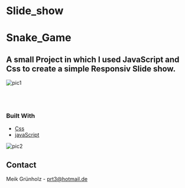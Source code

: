 # Slide_show
# Snake_Game

## A small Project in which I used JavaScript and Css to create a simple Responsiv Slide show.

![pic1](https://user-images.githubusercontent.com/57542570/154819606-91019c7c-09c6-4863-b511-c67947996ae5.png)



<br><br>


### Built With


* [Css](https://wiki.selfhtml.org/wiki/CSS)
* [javaScript](https://developer.mozilla.org/de/docs/Web/JavaScript/)

![pic2](https://user-images.githubusercontent.com/57542570/154819610-132b75a5-0363-4929-92a0-301086cff4d8.png)



<!-- CONTACT -->
## Contact

Meik Grünholz -  prt3@hotmail.de
